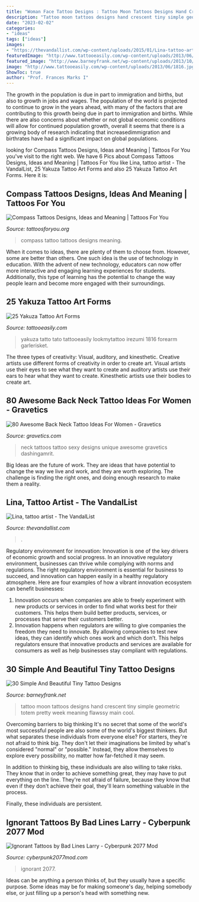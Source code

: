 ```yaml
---
title: "Woman Face Tattoo Designs : Tattoo Moon Tattoos Designs Hand Crescent Tiny Simple Geometric Totem Pretty Week Meaning Flawssy Main Cool"
description: "Tattoo moon tattoos designs hand crescent tiny simple geometric totem pretty week meaning flawssy main cool"
date: "2023-02-02"
categories:
- "ideas"
tags: ["ideas"]
images:
- "https://thevandallist.com/wp-content/uploads/2015/01/Lina-tattoo-artist-Vlist-2.jpg"
featuredImage: "http://www.tattooeasily.com/wp-content/uploads/2013/06/1816.jpg"
featured_image: "http://www.barneyfrank.net/wp-content/uploads/2013/10/tiny-tattoos-4.jpg"
image: "http://www.tattooeasily.com/wp-content/uploads/2013/06/1816.jpg"
ShowToc: true
author: "Prof. Frances Marks I"
---
```



The growth in the population is due in part to immigration and births, but also to growth in jobs and wages.
The population of the world is projected to continue to grow in the years ahead, with many of the factors that are contributing to this growth being due in part to immigration and births. While there are also concerns about whether or not global economic conditions will allow for continued population growth, overall it seems that there is a growing body of research indicating that increasedimmigration and birthrates have had a significant impact on global populations.

	

		
looking for Compass Tattoos Designs, Ideas and Meaning | Tattoos For You you've visit to the right web. We have 6 Pics about Compass Tattoos Designs, Ideas and Meaning | Tattoos For You like Lina, tattoo artist - The VandalList, 25 Yakuza Tattoo Art Forms and also 25 Yakuza Tattoo Art Forms. Here it is:
		
    
## Compass Tattoos Designs, Ideas And Meaning | Tattoos For You

<img loading=lazy src="http://www.tattoosforyou.org/wp-content/uploads/2013/09/Compass-Tattoo-Images-764x1024.jpg" onerror="this.onerror=null;this.src='https://tse3.mm.bing.net/th?id=OIP.GLMbrY62mVe6O6vxp_h6DgHaJ7&amp;pid=15.1';" alt="Compass Tattoos Designs, Ideas and Meaning | Tattoos For You">

_Source: tattoosforyou.org_

>compass tattoo tattoos designs meaning. 

	

When it comes to ideas, there are plenty of them to choose from. However, some are better than others. One such idea is the use of technology in education. With the advent of new technology, educators can now offer more interactive and engaging learning experiences for students. Additionally, this type of learning has the potential to change the way people learn and become more engaged with their surroundings.

    
## 25 Yakuza Tattoo Art Forms

<img loading=lazy src="http://www.tattooeasily.com/wp-content/uploads/2013/06/1816.jpg" onerror="this.onerror=null;this.src='https://tse4.mm.bing.net/th?id=OIP.5L-AWyhyhhz0OII1uWGqqQHaLH&amp;pid=15.1';" alt="25 Yakuza Tattoo Art Forms">

_Source: tattooeasily.com_

>yakuza tatto tato tattooeasily lookmytattoo irezumi 1816 forearm garlerisket. 

	

The three types of creativity: Visual, auditory, and kinesthetic.
Creative artists use different forms of creativity in order to create art. Visual artists use their eyes to see what they want to create and auditory artists use their ears to hear what they want to create. Kinesthetic artists use their bodies to create art.

    
## 80 Awesome Back Neck Tattoo Ideas For Women - Gravetics

<img loading=lazy src="https://www.gravetics.com/wp-content/uploads/2016/11/Font-Tattoo-on-neck.jpg" onerror="this.onerror=null;this.src='https://tse3.mm.bing.net/th?id=OIP.gjuXliGaqgEb4NMZhWM0GAHaLl&amp;pid=15.1';" alt="80 Awesome Back Neck Tattoo Ideas For Women - Gravetics">

_Source: gravetics.com_

>neck tattoos tattoo sexy designs unique awesome gravetics dashingamrit. 

	

Big Ideas are the future of work. They are ideas that have potential to change the way we live and work, and they are worth exploring. The challenge is finding the right ones, and doing enough research to make them a reality.

    
## Lina, Tattoo Artist - The VandalList

<img loading=lazy src="https://thevandallist.com/wp-content/uploads/2015/01/Lina-tattoo-artist-Vlist-2.jpg" onerror="this.onerror=null;this.src='https://tse4.mm.bing.net/th?id=OIP.KC2Aew-DS3JkMWrTk9wqEQHaHv&amp;pid=15.1';" alt="Lina, tattoo artist - The VandalList">

_Source: thevandallist.com_

>. 

	

Regulatory environment for innovation:
Innovation is one of the key drivers of economic growth and social progress. In an innovative regulatory environment, businesses can thrive while complying with norms and regulations. The right regulatory environment is essential for business to succeed, and innovation can happen easily in a healthy regulatory atmosphere. Here are four examples of how a vibrant innovation ecosystem can benefit businesses: 
1) Innovation occurs when companies are able to freely experiment with new products or services in order to find what works best for their customers. This helps them build better products, services, or processes that serve their customers better.
2) Innovation happens when regulators are willing to give companies the freedom they need to innovate. By allowing companies to test new ideas, they can identify which ones work and which don’t. This helps regulators ensure that innovative products and services are available for consumers as well as help businesses stay compliant with regulations.

    
## 30 Simple And Beautiful Tiny Tattoo Designs

<img loading=lazy src="http://www.barneyfrank.net/wp-content/uploads/2013/10/tiny-tattoos-4.jpg" onerror="this.onerror=null;this.src='https://tse1.mm.bing.net/th?id=OIP.Yjs9zCuKBfkqvs4fp_JNvwHaJ_&amp;pid=15.1';" alt="30 Simple And Beautiful Tiny Tattoo Designs">

_Source: barneyfrank.net_

>tattoo moon tattoos designs hand crescent tiny simple geometric totem pretty week meaning flawssy main cool. 

	

Overcoming barriers to big thinking
It's no secret that some of the world's most successful people are also some of the world's biggest thinkers. But what separates these individuals from everyone else?
For starters, they're not afraid to think big. They don't let their imaginations be limited by what's considered "normal" or "possible." Instead, they allow themselves to explore every possibility, no matter how far-fetched it may seem.

In addition to thinking big, these individuals are also willing to take risks. They know that in order to achieve something great, they may have to put everything on the line. They're not afraid of failure, because they know that even if they don't achieve their goal, they'll learn something valuable in the process.

 Finally, these individuals are persistent.

    
## Ignorant Tattoos By Bad Lines Larry - Cyberpunk 2077 Mod

<img loading=lazy src="https://www.cyberpunk2077mod.com/wp-content/uploads/2021/01/Ignorant-Tattoos-by-Bad-Lines-Larry-2.png" onerror="this.onerror=null;this.src='https://tse3.mm.bing.net/th?id=OIP.sTDJ1CNVt9Mbra1yxnT4mAHaEK&amp;pid=15.1';" alt="Ignorant Tattoos by Bad Lines Larry - Cyberpunk 2077 Mod">

_Source: cyberpunk2077mod.com_

>ignorant 2077. 

	

Ideas can be anything a person thinks of, but they usually have a specific purpose. Some ideas may be for making someone's day, helping somebody else, or just filling up a person's head with something new.

